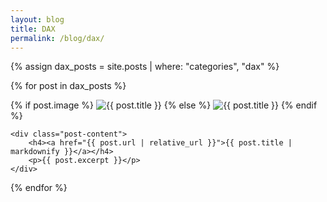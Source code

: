 ```yaml
---
layout: blog
title: DAX
permalink: /blog/dax/
---
```


{% assign dax_posts = site.posts | where: "categories", "dax" %}

{% for post in dax_posts %}
<div class="post-item">
    <div class="post-image">
        {% if post.image %}
        <img src="{{ post.image | relative_url }}" alt="{{ post.title }}">
        {% else %}
        <img src="{{ '/assets/images/featured_default.png' | asset_url }}" alt="{{ post.title }}">
        {% endif %}
    </div>

    <div class="post-content">
        <h4><a href="{{ post.url | relative_url }}">{{ post.title | markdownify }}</a></h4>
        <p>{{ post.excerpt }}</p>
    </div>
</div>
{% endfor %}